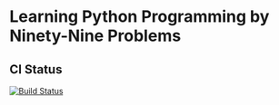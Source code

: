 # Learning Python Programming by Ninety-Nine Problems

## CI Status

[![Build Status](https://travis-ci.org/rscai/python99.svg?branch=master)](https://travis-ci.org/rscai/python99)
